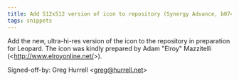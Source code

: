 ```yaml
---
title: Add 512x512 version of icon to repository (Synergy Advance, b07475c)
tags: snippets
---
```


Add the new, ultra-hi-res version of the icon to the repository in preparation for Leopard. The icon was kindly prepared by Adam "Elroy" Mazzitelli (&lt;http://www.elroyonline.net/&gt;).

Signed-off-by: Greg Hurrell &lt;greg@hurrell.net&gt;
